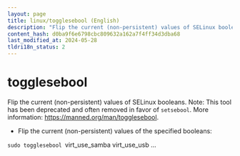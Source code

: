 ```yaml
---
layout: page
title: linux/togglesebool (English)
description: "Flip the current (non-persistent) values of SELinux booleans."
content_hash: d0ba9f6e6798cbc809632a162a7f4ff34d3dba68
last_modified_at: 2024-05-28
tldri18n_status: 2
---
```

# togglesebool

Flip the current (non-persistent) values of SELinux booleans.
Note: This tool has been deprecated and often removed in favor of `setsebool`.
More information: <https://manned.org/man/togglesebool>.

- Flip the current (non-persistent) values of the specified booleans:

`sudo togglesebool `<span class="tldr-var badge badge-pill bg-dark-lm bg-white-dm text-white-lm text-dark-dm font-weight-bold">virt_use_samba virt_use_usb ...</span>

